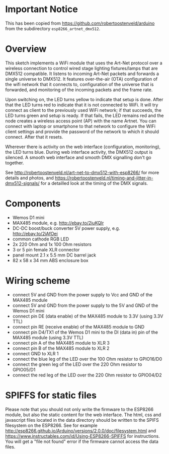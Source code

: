# Important Notice

This has been copied from https://github.com/robertoostenveld/arduino from the subdirectory `esp8266_artnet_dmx512`.

# Overview

This sketch implements a WiFi module that uses the Art-Net protocol over a wireless connection to control wired stage lighting fixtures/lamps that are DMX512 compatible. It listens to incoming Art-Net packets and forwards a single universe to DMX512. It features over-the-air (OTA) configuration of the wifi network that it connects to, configuration of the universe that is forwarded, and monitoring of the incoming packets and the frame rate.

Upon switching on, the LED turns yellow to indicate that setup is done. After that the LED turns red to indicate that it is not connected to WiFi. It will try connect as client to the previously used WiFi network; if that succeeds, the LED turns green and setup is ready. If that fails, the LED remains red and the node creates a wireless access point (AP) with the name Artnet. You can connect with laptop or smartphone to that network to configure the WIFi client settings and provide the password of the network to which it should connect. After that it resets.

Wherever there is activity on the web interface (configuration, monitoring), the LED turns blue. During web interface activity, the DMX512 output is silenced. A smooth web interface and smooth DMX signalling don't go together.

See http://robertoostenveld.nl/art-net-to-dmx512-with-esp8266/ for more details and photos, and https://robertoostenveld.nl/timing-and-jitter-in-dmx512-signals/ for a detailled look at the timing of the DMX signals.

# Components
  - Wemos D1 mini
  - MAX485 module, e.g. http://ebay.to/2iuKQlr
  - DC-DC boost/buck converter 5V power supply, e.g. http://ebay.to/2iAfOei
  - common cathode RGB LED
  - 2x 220 Ohm and 1x 100 Ohm resistors
  - 3 or 5 pin female XLR connector
  - panel mount 2.1 x 5.5 mm DC barrel jack
  - 82 x 58 x 34 mm ABS enclosure box

# Wiring scheme
 - connect 5V and GND from the power supply to Vcc and GND of the MAX485 module
 - connect 5V and GND from the power supply to the 5V and GND of the Wemos D1 mini
 - connect pin DE (data enable) of the MAX485 module to 3.3V (using 3.3V TTL)
 - connect pin RE (receive enable) of the MAX485 module to GND
 - connect pin D4/TX1 of the Wemos D1 mini to the DI (data in) pin of the MAX485 module (using 3.3V TTL)
 - connect pin A of the MAX485 module to XLR 3
 - connect pin B of the MAX485 module to XLR 2
 - connect GND                        to XLR 1
 - connect the blue  leg of the LED over the 100 Ohm resistor to GPIO16/D0
 - connect the green leg of the LED over the 220 Ohm resistor to GPIO05/D1
 - connect the red   leg of the LED over the 220 Ohm resistor to GPIO04/D2

# SPIFFS for static files

Please note that you should not only write the firmware to the ESP8266 module, but also the static content for the web interface. The html, css and javascript files located in the data directory should be written to the SPIFS filesystem on the ESP8266. See for example http://esp8266.github.io/Arduino/versions/2.0.0/doc/filesystem.html and https://www.instructables.com/id/Using-ESP8266-SPIFFS for instructions.
You will get a "file not found" error if the firmware cannot access the data files.

